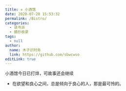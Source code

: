 ```yaml
---
title: ✲ 小酒馆
date: 2020-07-28 15:53:32
permalink: /Bistro/
categories: 
  - 读书派
  - 摘抄收录
tags: 
  - null
author: 
  name: 木子识时务
  link: https://github.com/sbwcwso
editLink: true
---
```


小酒馆今日已打烊，可故事还会继续


- 在欲望和良心之间，总是倾向于良心的人，那是最可怜的。